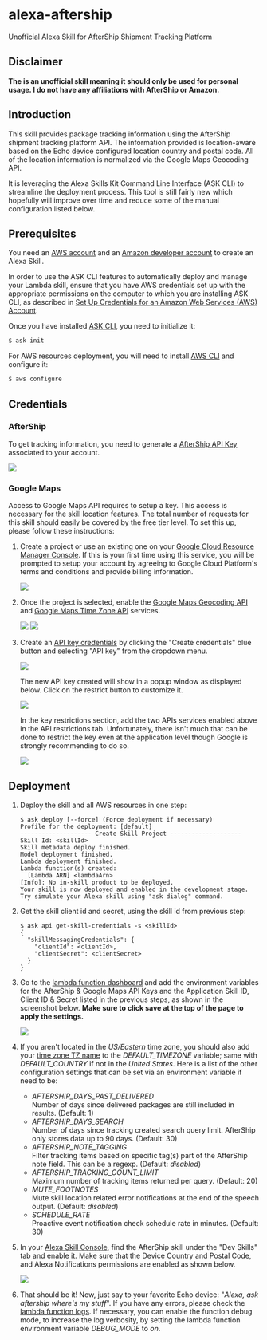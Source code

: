 # alexa-aftership

Unofficial Alexa Skill for AfterShip Shipment Tracking Platform

## Disclaimer

**The is an unofficial skill meaning it should only be used for personal usage. I do not have any affiliations with AfterShip or Amazon.**

## Introduction

This skill provides package tracking information using the AfterShip shipment tracking platform API. The information provided is location-aware based on the Echo device configured location country and postal code. All of the location information is normalized via the Google Maps Geocoding API.

It is leveraging the Alexa Skills Kit Command Line Interface (ASK CLI) to streamline the deployment process. This tool is still fairly new which hopefully will improve over time and reduce some of the manual configuration listed below.

## Prerequisites

You need an [AWS account](https://aws.amazon.com) and an [Amazon developer account](https://developer.amazon.com) to create an Alexa Skill.

In order to use the ASK CLI features to automatically deploy and manage your Lambda skill, ensure that you have AWS credentials set up with the appropriate permissions on the computer to which you are installing ASK CLI, as described in [Set Up Credentials for an Amazon Web Services (AWS) Account](https://developer.amazon.com/docs/smapi/set-up-credentials-for-an-amazon-web-services-account.html).

Once you have installed [ASK CLI](https://developer.amazon.com/docs/smapi/quick-start-alexa-skills-kit-command-line-interface.html), you need to initialize it:

```bash
$ ask init
```

For AWS resources deployment, you will need to install [AWS CLI](https://docs.aws.amazon.com/cli/latest/userguide/cli-chap-welcome.html) and configure it:

```bash
$ aws configure
```

## Credentials

### AfterShip

To get tracking information, you need to generate a [AfterShip API Key](https://admin.aftership.com/settings/api-keys) associated to your account.

![](screenshots/aftership_api_key.png)

### Google Maps

Access to Google Maps API requires to setup a key. This access is necessary for the skill location features. The total number of requests for this skill should easily be covered by the free tier level. To set this up, please follow these instructions:

1. Create a project or use an existing one on your [Google Cloud Resource Manager Console](https://console.cloud.google.com/cloud-resource-manager). If this is your first time using this service, you will be prompted to setup your account by agreeing to Google Cloud Platform's terms and conditions and provide billing information.

    ![](screenshots/google_cloud_resource_manager.png)

2. Once the project is selected, enable the [Google Maps Geocoding API](https://console.cloud.google.com/apis/library/geocoding-backend.googleapis.com) and [Google Maps Time Zone API](https://console.cloud.google.com/apis/library/timezone-backend.googleapis.com) services.

    ![](screenshots/google_apis_dashboard_geocoding.png) ![](screenshots/google_apis_dashboard_timezone.png)

3. Create an [API key credentials](https://console.cloud.google.com/apis/credentials) by clicking the "Create credentials" blue button and selecting "API key" from the dropdown menu.

    ![](screenshots/google_apis_dashboard_credentials.png)

    The new API key created will show in a popup window as displayed below. Click on the restrict button to customize it.

    ![](screenshots/google_apis_dashboard_api_key_created.png)

    In the key restrictions section, add the two APIs services enabled above in the API restrictions tab. Unfortunately, there isn't much that can be done to restrict the key even at the application level though Google is strongly recommending to do so.

    ![](screenshots/google_apis_dashboard_api_key_restrictions.png)

## Deployment

1. Deploy the skill and all AWS resources in one step:

    ```
    $ ask deploy [--force] (Force deployment if necessary)
    Profile for the deployment: [default]
    -------------------- Create Skill Project --------------------
    Skill Id: <skillId>
    Skill metadata deploy finished.
    Model deployment finished.
    Lambda deployment finished.
    Lambda function(s) created:
      [Lambda ARN] <lambdaArn>
    [Info]: No in-skill product to be deployed.
    Your skill is now deployed and enabled in the development stage. Try simulate your Alexa skill using "ask dialog" command.
    ```

2. Get the skill client id and secret, using the skill id from previous step:

    ```
    $ ask api get-skill-credentials -s <skillId>
    {
      "skillMessagingCredentials": {
        "clientId": <clientId>,
        "clientSecret": <clientSecret>
      }
    }
    ```

3. Go to the [lambda function dashboard](https://console.aws.amazon.com/lambda/home?region=us-east-1#/functions/alexa-aftership) and add the environment variables for the AfterShip & Google Maps API Keys and the Application Skill ID, Client ID & Secret listed in the previous steps, as shown in the screenshot below. **Make sure to click save at the top of the page to apply the settings.**

    ![](screenshots/lambda_env_variables.png)

4. If you aren't located in the *US/Eastern* time zone, you should also add your [time zone TZ name](https://en.wikipedia.org/wiki/List_of_tz_database_time_zones) to the *DEFAULT_TIMEZONE* variable; same with *DEFAULT_COUNTRY* if not in the *United States*. Here is a list of the other configuration settings that can be set via an environment variable if need to be:

    * *AFTERSHIP_DAYS_PAST_DELIVERED*<br>
    Number of days since delivered packages are still included in results. (Default: 1)
    * *AFTERSHIP_DAYS_SEARCH*<br>
    Number of days since tracking created search query limit. AfterShip only stores data up to 90 days. (Default: 30)
    * *AFTERSHIP_NOTE_TAGGING*<br>
    Filter tracking items based on specific tag(s) part of the AfterShip note field. This can be a regexp. (Default: *disabled*)
    * *AFTERSHIP_TRACKING_COUNT_LIMIT*<br>
    Maximum number of tracking items returned per query. (Default: 20)
    * *MUTE_FOOTNOTES*<br>
    Mute skill location related error notifications at the end of the speech output. (Default: *disabled*)
    * *SCHEDULE_RATE*<br>
    Proactive event notification check schedule rate in minutes. (Default: 30)

5. In your [Alexa Skill Console](https://alexa.amazon.com/spa/index.html#skills/your-skills), find the AfterShip skill under the "Dev Skills" tab and enable it. Make sure that the Device Country and Postal Code, and Alexa Notifications permissions are enabled as shown below.

    ![](screenshots/alexa_skills_enable.png)

6. That should be it! Now, just say to your favorite Echo device: "*Alexa, ask aftership where's my stuff*". If you have any errors, please check the [lambda function logs](https://console.aws.amazon.com/cloudwatch/home?region=us-east-1#logStream:group=/aws/lambda/ask-custom-alexa-aftership-default). If necessary, you can enable the function debug mode, to increase the log verbosity, by setting the lambda function environment variable *DEBUG_MODE* to *on*.
